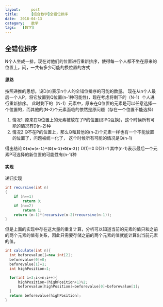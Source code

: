 ```yaml
---
layout:     post
title:      [组合数学]全错位排序
date:  2018-04-13
category:   数学
tags:   [数学]
---
```

 全错位排序
 ---
 N个人坐成一排，现在对他们的位置进行重新排序，使得每一个人都不坐在原来的位置上，问，一共有多少可能的换位置的方式


####  思路
按照递推的思想，设D(n)表示n个人的全错位排序的可能的数量。
现在从n个人最后一个人P，将它放置到Q位置(n-1种可能性)，现在考虑将剩下的（N-1）个人进行重新排序。
此时剩下的（N-1）元素中，原来在Q位置的元素是可以任意选择一个位置的，而其他的(N-2)个元素面临的依然是原问题（存在一个位置不能选择）
  1. 情况1.
     原来在Q位置上的元素被放在了P的位置(即PQ互换)，这个时候所有可能的情况有D(n-2)种
  1. 情况2
     Q不在P的位置上，那么Q和其他的(n-2)个元素一样也有一个不能放置的位置了，问题被统一化了，
     这个时候所有可能的情况是Q(n-1)

得出结论  **`D(n)=(n-1)*(D(n-1)+D(n-2))`** D(1)=0  D(2)=1
其中(n-1)表示最后一个元素P可选择的新位置的可能性有(n-1)种

#### 实现
递归实现
```Java
int recursive(int n)
{
    if (n==1)
        return 0;
    if (n==2)
        return 1;
    return (n-1)*(recursive(n-2)+recursive(n-1));
}
```
但是上面的实现中存在这大量的重复计算，分析可以知道当前的元素的值只和之前的两个元素的值有关系，因此只需要存储之前的两个元素的值就能计算出当前元素的值。
```Java
int calculate(int n){
  int beforevalue[]=new int[2];
  beforevalue[0]=0;
  beforevalue[1]=1;
  int highPosition=1;

  for(int i=3;i<=n;i++){
      highPosition=(highPosition+1)%2;
      beforevalue[highPosition]=beforevalue[0]+beforevalue[1];
  }
  return beforevalue[highPosition];
}
```
